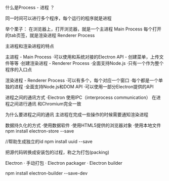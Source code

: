 什么是Process - 进程 ？

同一时间可以进行多个程序，每个运行的程序就是进程

举个栗子：
在浏览器上，打开浏览器，就是一个主进程
Main Process 每个打开的tab页签，就是渲染进程
Renderer Process

主进程和渲染进程的特点

主进程 - Main Process
·可以使用和系统对接的Electron API - 
创建菜单，上传文件等等
·创建渲染进程 - Renderer Process
·全面支持Node.js
·只有一个作为整个程序的入口点

渲染进程 - Renderer Process
·可以有多个，每个对应一个窗口
·每个都是一个单独的进程
·全面支持Node.js和DOM API
·可以使用一部分Electron提供的API


进程之间的通讯方式
·Electron 使用IPC（interprocess communication）
在进程之间进行通讯
和Chromium完全一致

为什么要进程之间的通讯
主进程在完成一些操作的时候需要通知渲染进程


数据持久化的方式
·使用数据软件
·使用HTML5提供的浏览器对象
·使用本地文件
npm install electron-store --save


//帮助生成独立的id
npm install uuid --save

把源代码转换成安装包的过程，称之为打包(packing)

Electron
 · 手动打包
 · Electron packager
 · Electron builder
 
 npm install electron-builder --save-dev

